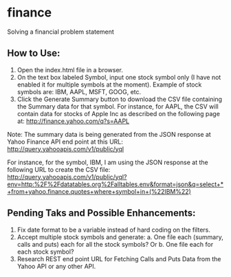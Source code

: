# finance
Solving a financial problem statement

## How to Use:

1. Open the index.html file in a browser.
1. On the text box labeled Symbol, input one stock symbol only (I have not enabled it for multiple symbols at the moment). Example of stock symbols are: IBM, AAPL, MSFT, GOOG, etc.
1. Click the Generate Summary button to download the CSV file containing the Summary data for that symbol.
For instance, for AAPL, the CSV will contain data for stocks of Apple Inc as described on the following page at:
http://finance.yahoo.com/q?s=AAPL

Note: The summary data is being generated from the JSON response at Yahoo Finance API end point at this URL:
http://query.yahooapis.com/v1/public/yql

For instance, for the symbol, IBM, I am using the JSON response at the following URL to create the CSV file:
http://query.yahooapis.com/v1/public/yql?env=http:%2F%2Fdatatables.org%2Falltables.env&format=json&q=select+*+from+yahoo.finance.quotes+where+symbol+in+(%22IBM%22)


## Pending Taks and Possible Enhancements:

1. Fix date format to be a variable instead of hard coding on the filters.
1. Accept multiple stock symbols and generate:
    a. One file each (summary, calls and puts) each for all the stock symbols? Or
    b. One file each for each stock symbol?
1. Research REST end point URL for Fetching Calls and Puts Data from the Yahoo API or any other API. 
